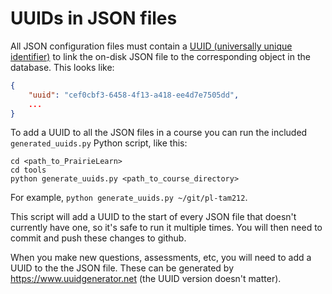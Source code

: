 
# UUIDs in JSON files

All JSON configuration files must contain a [UUID (universally unique identifier)](https://en.wikipedia.org/wiki/Universally_unique_identifier) to link the on-disk JSON file to the corresponding object in the database. This looks like:

```json
{
    "uuid": "cef0cbf3-6458-4f13-a418-ee4d7e7505dd",
    ...
}
```

To add a UUID to all the JSON files in a course you can run the included `generated_uuids.py` Python script, like this:

```
cd <path_to_PrairieLearn>
cd tools
python generate_uuids.py <path_to_course_directory>
```

For example, `python generate_uuids.py ~/git/pl-tam212`.

This script will add a UUID to the start of every JSON file that doesn't currently have one, so it's safe to run it multiple times. You will then need to commit and push these changes to github.

When you make new questions, assessments, etc, you will need to add a UUID to the the JSON file. These can be generated by https://www.uuidgenerator.net (the UUID version doesn't matter).
